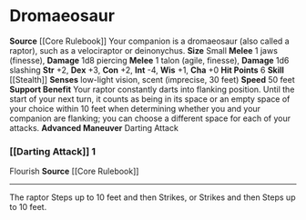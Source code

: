 ﻿---
burrow_speed: null
charisma: '+0'
climb_speed: null
constitution: '+2'
dexterity: '+3'
element: null
fly_speed: null
hp: '6'
id: '5'
intelligence: '-4'
land_speed: '50'
max_speed: '50'
name: Dromaeosaur
rarity: Common
sense:
- low-light vision
- scent(imprecise
- 30 feet)
size: Small
skill:
- '[[DATABASE/skill/Stealth|Stealth]]'
source: '[[DATABASE/source/Core Rulebook|Core Rulebook]]'
speed:
- 50 feet
strength: '+2'
strength_req: '2'
swim_speed: null
trait: null
type: Animal Companion
wisdom: '+1'

---
# Dromaeosaur

**Source** [[Core Rulebook]] 
Your companion is a dromaeosaur (also called a raptor), such as a velociraptor or deinonychus.
**Size** Small
**Melee** <span class="action-icon">1</span> jaws (finesse), **Damage** 1d8 piercing
**Melee** <span class="action-icon">1</span> talon (agile, finesse), **Damage** 1d6 slashing
**Str** +2, **Dex** +3, **Con** +2, **Int** -4, **Wis** +1, **Cha** +0
**Hit Points** 6
**Skill** [[Stealth]] 
**Senses** low-light vision, scent (imprecise, 30 feet)
**Speed** 50 feet
**Support Benefit** Your raptor constantly darts into flanking position. Until the start of your next turn, it counts as being in its space or an empty space of your choice within 10 feet when determining whether you and your companion are flanking; you can choose a different space for each of your attacks.
**Advanced Maneuver** Darting Attack

### [[Darting Attack]] <span class="action-icon">1</span>

<span class="item-trait">Flourish</span>
**Source** [[Core Rulebook]]

---
The raptor Steps up to 10 feet and then Strikes, or Strikes and then Steps up to 10 feet.